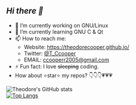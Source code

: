 ## ***Hi there 👋***

* 🔭 I’m currently working on GNU/Linux    
* 🌱 I’m currently learning GNU C & Qt   
* 📫 How to reach me:  
  * Website: https://theodorecooper.github.io/  
  * Twitter: [@T_Ccooper](https://twitter.com/T_Ccooper/)   
  * EMAIL: ccooperr2005@gmail.com  
* ⚡ Fun fact: I love ~~sleeping~~ coding.  
* How about ⭐star⭐ my repos? 👇👇👇💗💗💗

![Theodore's GitHub stats](https://github-readme-stats.vercel.app/api?username=theodorecooper&show_icons=true&theme=cobalt&hide=prs)  
[![Top Langs](https://github-readme-stats.vercel.app/api/top-langs/?username=theodorecooper&layout=compact&hide=html&theme=cobalt)](https://github.com/anuraghazra/github-readme-stats)
